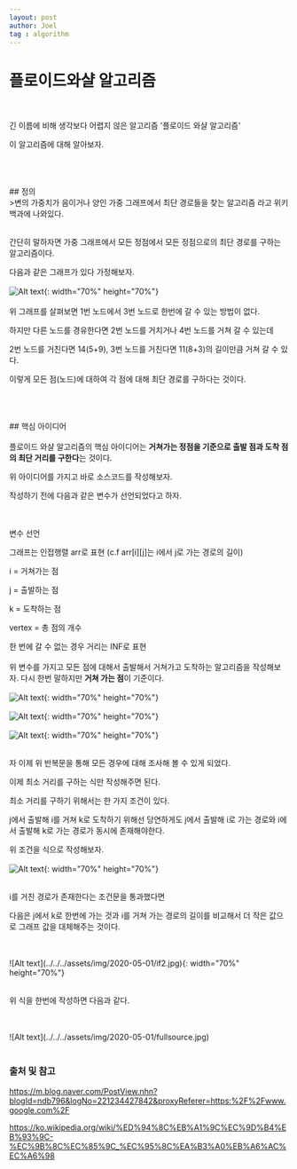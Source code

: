 ```yaml
---
layout: post
author: Joel
tag : algorithm
---
```


플로이드와샬 알고리즘
===================

<br>
<br>
긴 이름에 비해 생각보다 어렵지 않은 알고리즘 '플로이드 와샬 알고리즘'

이 알고리즘에 대해 알아보자.

<br>
<br>
<br>
## 정의
<br>
>변의 가중치가 음이거나 양인 가중 그래프에서 최단 경로들을 찾는 알고리즘
라고 위키백과에 나와있다.

<br>
<br>

간단히 말하자면 가중 그래프에서 모든 정점에서 모든 정점으로의 최단 경로를 구하는 알고리즘이다.


다음과 같은 그래프가 있다 가정해보자.
<br>
<br>
![Alt text](../../../assets/img/2020-05-01/graph1.jpg){: width="70%" height="70%"}
<br>
<br>
위 그래프를 살펴보면 1번 노드에서 3번 노드로 한번에 갈 수 있는 방법이 없다.

하지만 다른 노드를 경유한다면 2번 노드를 거치거나 4번 노드를 거쳐 갈 수 있는데

2번 노드를 거친다면 14(5+9), 3번 노드를 거친다면 11(8+3)의 길이만큼 거쳐 갈 수 있다.

이렇게 모든 점(노드)에 대하여 각 점에 대해 최단 경로를 구하다는 것이다.

<br>
<br>
<br>
## 핵심 아이디어
<br>
<br>
플로이드 와샬 알고리즘의 핵심 아이디어는 <strong>거쳐가는 정점을 기준으로 출발 점과 도착 점의 최단 거리를 구한다</strong>는 것이다.

위 아이디어를 가지고 바로 소스코드를 작성해보자.

작성하기 전에 다음과 같은 변수가 선언되었다고 하자.

<br>
<br>
변수 선언

그래프는 인접행렬 arr로 표현
(c.f arr[i][j]는 i에서 j로 가는 경로의 길이)

i = 거쳐가는 점 

j = 출발하는 점

k = 도착하는 점

vertex = 총 점의 개수

한 번에 갈 수 없는 경우 거리는 INF로 표현
<br>
<br>
위 변수를 가지고 모든 점에 대해서 출발해서 거쳐가고 도착하는 알고리즘을 작성해보자. 다시 한번 말하지만 <strong>거쳐 가는 점</strong>이 기준이다.
<br>
<br>
![Alt text](../../../assets/img/2020-05-01/source1.jpg){: width="70%" height="70%"}
<br>
<br>
![Alt text](../../../assets/img/2020-05-01/source2.jpg){: width="70%" height="70%"}
<br>
<br>
![Alt text](../../../assets/img/2020-05-01/source3.jpg){: width="70%" height="70%"}
<br>
<br>

자 이제 위 반복문을 통해 모든 경우에 대해 조사해 볼 수 있게 되었다.

이제 최소 거리를 구하는 식만 작성해주면 된다.

최소 거리를 구하기 위해서는 한 가지 조건이 있다. 

j에서 출발해 i를 거쳐 k로 도착하기 위해선 당연하게도  j에서 출발해 i로 가는 경로와 i에서 출발해 k로 가는 경로가 동시에 존재해야한다.

위 조건을 식으로 작성해보자.
<br>
<br>
![Alt text](../../../assets/img/2020-05-01/if1.jpg){: width="70%" height="70%"}
<br>
<br>

i를 거친 경로가 존재한다는 조건문을 통과했다면 

다음은 j에서 k로 한번에 가는 것과 i를 거쳐 가는 경로의 길이를 비교해서 더 작은 값으로 그래프 값을 대체해주는 것이다.

<br>
<br>
![Alt text](../../../assets/img/2020-05-01/if2.jpg){: width="70%" height="70%"}
<br>
<br>

위 식을 한번에 작성하면 다음과 같다.

<br>
<br>
![Alt text](../../../assets/img/2020-05-01/fullsource.jpg)
<br>
<br>


### 출처 및 참고

<https://m.blog.naver.com/PostView.nhn?blogId=ndb796&logNo=221234427842&proxyReferer=https:%2F%2Fwww.google.com%2F>

<https://ko.wikipedia.org/wiki/%ED%94%8C%EB%A1%9C%EC%9D%B4%EB%93%9C-%EC%9B%8C%EC%85%9C_%EC%95%8C%EA%B3%A0%EB%A6%AC%EC%A6%98>
